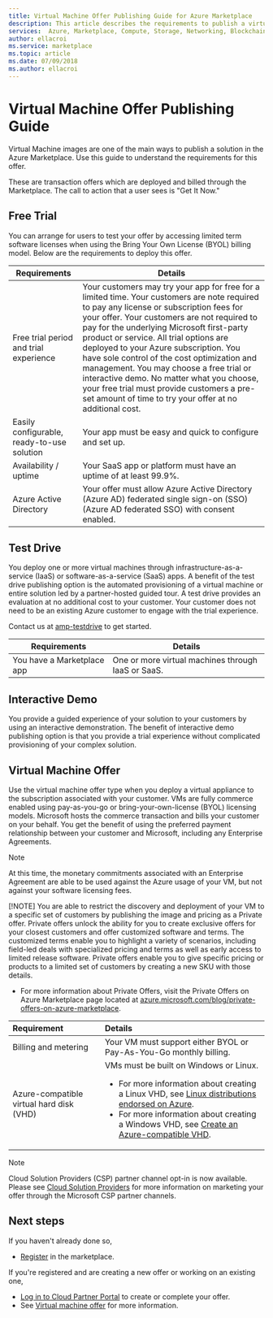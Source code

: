 ```yaml
---
title: Virtual Machine Offer Publishing Guide for Azure Marketplace
description: This article describes the requirements to publish a virtual machine and a software free trial to be deployed from the Marketplace.
services:  Azure, Marketplace, Compute, Storage, Networking, Blockchain, Security
author: ellacroi
ms.service: marketplace
ms.topic: article
ms.date: 07/09/2018
ms.author: ellacroi
---
```


# Virtual Machine Offer Publishing Guide

Virtual Machine images are one of the main ways to publish a solution in the Azure Marketplace. Use this guide to understand the requirements for this offer. 

These are transaction offers which are deployed and billed through the Marketplace. The call to action that a user sees is "Get It Now."

## Free Trial 

You can arrange for users to test your offer by accessing limited term software licenses when using the Bring Your Own License (BYOL) billing model. Below are the requirements to deploy this offer. 

|Requirements  |Details  |
|---------|---------|
|Free trial period and trial experience     |   Your customers may try your app for free for a limited time. Your customers are note required to pay any license or subscription fees for your offer. Your customers are not required to pay for the underlying Microsoft first-party product or service. All trial options are deployed to your Azure subscription. You have sole control of the cost optimization and management. You may choose a free trial or interactive demo. No matter what you choose, your free trial must provide customers a pre-set amount of time to try your offer at no additional cost.|
|Easily configurable, ready-to-use solution    |  Your app must be easy and quick to configure and set up.       |
|Availability / uptime    |    Your SaaS app or platform must have an uptime of at least 99.9%.     |
|Azure Active Directory     |    Your offer must allow Azure Active Directory (Azure AD) federated single sign-on (SSO) (Azure AD federated SSO) with consent enabled.     |

## Test Drive

You deploy one or more virtual machines through infrastructure-as-a-service (IaaS) or software-as-a-service (SaaS) apps. A benefit of the test drive publishing option is the automated provisioning of a virtual machine or entire solution led by a partner-hosted guided tour. A test drive provides an evaluation at no additional cost to your customer. Your customer does not need to be an existing Azure customer to engage with the trial experience. 

Contact us at [amp-testdrive](mailto:amp-testdrive@microsoft.com) to get started. 

|Requirements  |Details |
|---------|---------|
| You have a Marketplace app   |    One or more virtual machines through IaaS or SaaS.      |

## Interactive Demo

You provide a guided experience of your solution to your customers by using an interactive demonstration. The benefit of interactive demo publishing option is that you provide a trial experience without complicated provisioning of your complex solution. 

## Virtual Machine Offer

Use the virtual machine offer type when you deploy a virtual appliance to the subscription associated with your customer. VMs are fully commerce enabled using pay-as-you-go or bring-your-own-license (BYOL) licensing models. Microsoft hosts the commerce transaction and bills your customer on your behalf. You get the benefit of using the preferred payment relationship between your customer and Microsoft, including any Enterprise Agreements.

> [!NOTE]
> At this time, the monetary commitments associated with an Enterprise Agreement are able to be used against the Azure usage of your VM, but not against your software licensing fees.  
> 
> [!NOTE]
> You are able to restrict the discovery and deployment of your VM to a specific set of customers by publishing the image and pricing as a Private offer. Private offers unlock the ability for you to create exclusive offers for your closest customers and offer customized software and terms. The customized terms enable you to highlight a variety of scenarios, including field-led deals with specialized pricing and terms as well as early access to limited release software. Private offers enable you to give specific pricing or products to a limited set of customers by creating a new SKU with those details.  
> *   For more information about Private Offers, visit the Private Offers on Azure Marketplace page located at [azure.microsoft.com/blog/private-offers-on-azure-marketplace](https://azure.microsoft.com/blog/private-offers-on-azure-marketplace).  

| Requirement | Details |  
|:--- |:--- | 
| Billing and metering | Your VM must support either BYOL or Pay-As-You-Go monthly billing. |  
| Azure-compatible virtual hard disk (VHD) | VMs must be built on Windows or Linux. <ul> <li>For more information about creating a Linux VHD, see [Linux distributions endorsed on Azure](https://docs.microsoft.com/azure/virtual-machines/linux/endorsed-distros).</li> <li>For more information about creating a Windows VHD, see [Create an Azure-compatible VHD](./cloud-partner-portal/virtual-machine/cpp-create-vhd.md).</li> </ul> |  

>[!Note]
>Cloud Solution Providers (CSP) partner channel opt-in is now available.  Please see [Cloud Solution Providers](./cloud-solution-providers.md) for more information on marketing your offer through the Microsoft CSP partner channels.

## Next steps

If you haven't already done so, 

- [Register](https://azuremarketplace.microsoft.com/sell) in the marketplace.

If you're registered and are creating a new offer or working on an existing one,

- [Log in to Cloud Partner Portal](https://cloudpartner.azure.com) to create or complete your offer.
- See [Virtual machine offer](https://docs.microsoft.com/azure/marketplace/cloud-partner-portal/virtual-machine/cpp-virtual-machine-offer) for more information.
